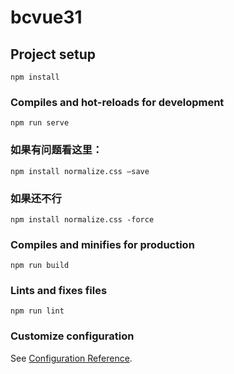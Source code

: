 # bcvue31

## Project setup
```
npm install
```

### Compiles and hot-reloads for development
```
npm run serve
```
### 如果有问题看这里：
```
npm install normalize.css –save
```
### 如果还不行
```
npm install normalize.css -force
```
### Compiles and minifies for production
```
npm run build
```

### Lints and fixes files
```
npm run lint
```

### Customize configuration
See [Configuration Reference](https://cli.vuejs.org/config/).
